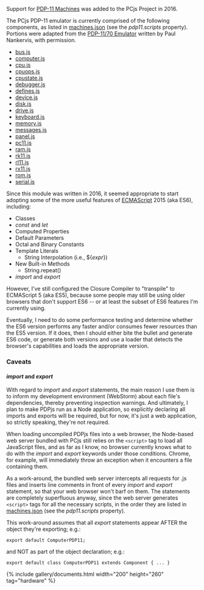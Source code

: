 Support for [PDP-11 Machines](/machines/dec/pdp11/) was added to the PCjs Project in 2016.

The PCjs PDP-11 emulator is currently comprised of the following components, as listed in [machines.json](/machines/machines.json) (see the *pdp11.scripts* property).
Portions were adapted from the [PDP-11/70 Emulator](http://skn.noip.me/pdp11/pdp11.html) written by Paul Nankervis, with permission.

  - [bus.js](modules/v2/bus.js)
  - [computer.js](modules/v2/computer.js)
  - [cpu.js](modules/v2/cpu.js)
  - [cpuops.js](modules/v2/cpuops.js)
  - [cpustate.js](modules/v2/cpustate.js)
  - [debugger.js](modules/v2/debugger.js)
  - [defines.js](modules/v2/defines.js)
  - [device.js](modules/v2/device.js)
  - [disk.js](modules/v2/disk.js)
  - [drive.js](modules/v2/drive.js)
  - [keyboard.js](modules/v2/keyboard.js)
  - [memory.js](modules/v2/memory.js)
  - [messages.js](modules/v2/messages.js)
  - [panel.js](modules/v2/panel.js)
  - [pc11.js](modules/v2/pc11.js)
  - [ram.js](modules/v2/ram.js)
  - [rk11.js](modules/v2/rk11.js)
  - [rl11.js](modules/v2/rl11.js)
  - [rx11.js](modules/v2/rx11.js)
  - [rom.js](modules/v2/rom.js)
  - [serial.js](modules/v2/serial.js)

Since this module was written in 2016, it seemed appropriate to start adopting some of the more useful features of
[ECMAScript](http://www.ecma-international.org/ecma-262/6.0/index.html) 2015 (aka ES6), including:

  - Classes
  - *const* and *let*
  - Computed Properties
  - Default Parameters
  - Octal and Binary Constants
  - Template Literals
	- String Interpolation (i.e., ${*expr*})
  - New Built-in Methods
	- String.repeat()
  - *import* and *export*

However, I've still configured the Closure Compiler to "transpile" to ECMAScript 5 (aka ES5), because some people
may still be using older browsers that don't support ES6 -- or at least the subset of ES6 features I'm currently
using.

Eventually, I need to do some performance testing and determine whether the ES6 version performs any faster and/or
consumes fewer resources than the ES5 version.  If it does, then I should either bite the bullet and generate ES6 code,
or generate both versions and use a loader that detects the browser's capabilities and loads the appropriate version.

### Caveats

#### *import* and *export*

With regard to *import* and *export* statements, the main reason I use them is to inform my development environment
(WebStorm) about each file's dependencies, thereby preventing inspection warnings.  And ultimately, I plan to make PDPjs
run as a Node application, so explicitly declaring all imports and exports will be required, but for now, it's just
a web application, so strictly speaking, they're not required.

When loading uncompiled PDPjs files into a web browser, the Node-based web server bundled with PCjs still relies on
the `<script>` tag to load all JavaScript files, and as far as I know, no browser currently knows what to do with the
*import* and *export* keywords under those conditions.  Chrome, for example, will immediately throw an exception when
it encounters a file containing them.

As a work-around, the bundled web server intercepts all requests for .js files and inserts line comments in front of
every *import* and *export* statement, so that your web browser won't barf on them.  The statements are completely
superfluous anyway, since the web server generates `<script>` tags for all the necessary scripts, in the order they are
listed in [machines.json](/machines/machines.json) (see the *pdp11.scripts* property).

This work-around assumes that all *export* statements appear AFTER the object they're exporting; e.g.:

	export default ComputerPDP11;

and NOT as part of the object declaration; e.g.:

	export default class ComputerPDP11 extends Component { ... }

{% include gallery/documents.html width="200" height="260" tag="hardware" %}
